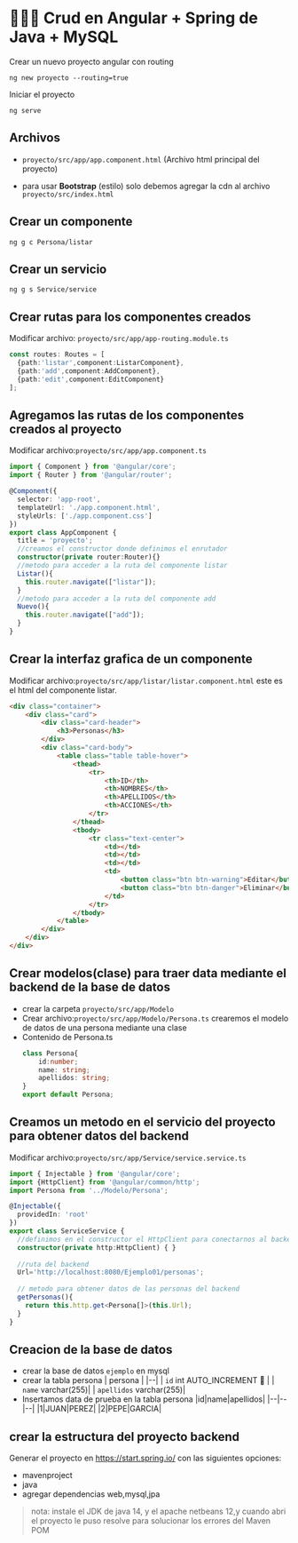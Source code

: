 # :chocolate_bar::chocolate_bar::chocolate_bar: Crud en Angular + Spring de Java + MySQL
Crear un nuevo proyecto angular con routing
```
ng new proyecto --routing=true
```
Iniciar el proyecto
```
ng serve
```
## Archivos
- `proyecto/src/app/app.component.html` (Archivo html principal del proyecto)

- para usar **Bootstrap** (estilo) solo debemos agregar la cdn al archivo `proyecto/src/index.html`
  
## Crear un componente
```
ng g c Persona/listar
```
## Crear un servicio
```
ng g s Service/service
```

## Crear rutas para los componentes creados
Modificar archivo: `proyecto/src/app/app-routing.module.ts`
``` ts
const routes: Routes = [
  {path:'listar',component:ListarComponent},
  {path:'add',component:AddComponent},
  {path:'edit',component:EditComponent}
];
```
## Agregamos las rutas de los componentes creados al proyecto
Modificar archivo:`proyecto/src/app/app.component.ts`
``` ts
import { Component } from '@angular/core';
import { Router } from '@angular/router';

@Component({
  selector: 'app-root',
  templateUrl: './app.component.html',
  styleUrls: ['./app.component.css']
})
export class AppComponent {
  title = 'proyecto';
  //creamos el constructor donde definimos el enrutador
  constructor(private router:Router){}
  //metodo para acceder a la ruta del componente listar
  Listar(){
    this.router.navigate(["listar"]);
  }
  //metodo para acceder a la ruta del componente add
  Nuevo(){
    this.router.navigate(["add"]);
  }
}
```
## Crear la interfaz grafica de un componente
Modificar archivo:`proyecto/src/app/listar/listar.component.html` este es el html del componente listar.
``` html
<div class="container">
    <div class="card">
        <div class="card-header">
            <h3>Personas</h3>
        </div>
        <div class="card-body">
            <table class="table table-hover">
                <thead>
                    <tr>
                        <th>ID</th>
                        <th>NOMBRES</th>
                        <th>APELLIDOS</th>
                        <th>ACCIONES</th>
                    </tr>
                </thead>
                <tbody>
                    <tr class="text-center">
                        <td></td>
                        <td></td>
                        <td></td>
                        <td>
                            <button class="btn btn-warning">Editar</button>
                            <button class="btn btn-danger">Eliminar</button>
                        </td>
                    </tr>
                </tbody>
            </table>
        </div>
    </div>
</div>
``` 

## Crear modelos(clase) para traer data mediante el backend de la base de datos
- crear la carpeta `proyecto/src/app/Modelo`
- Crear archivo:`proyecto/src/app/Modelo/Persona.ts` crearemos el modelo de datos de una persona mediante una clase
- Contenido de Persona.ts
  ``` ts
  class Persona{
      id:number;
      name: string;
      apellidos: string;
  }
  export default Persona;
  ``` 
## Creamos un metodo en el servicio del proyecto para obtener datos del backend
Modificar archivo:`proyecto/src/app/Service/service.service.ts` 
``` ts
import { Injectable } from '@angular/core';
import {HttpClient} from '@angular/common/http';
import Persona from '../Modelo/Persona';

@Injectable({
  providedIn: 'root'
})
export class ServiceService {
  //definimos en el constructor el HttpClient para conectarnos al backend por REST(web service)
  constructor(private http:HttpClient) { }
  
  //ruta del backend
  Url='http://localhost:8080/Ejemplo01/personas';
  
  // metodo para obtener datos de las personas del backend
  getPersonas(){
    return this.http.get<Persona[]>(this.Url);
  }
}
```
## Creacion de la base de datos
- crear la base de datos `ejemplo` en mysql
- crear la tabla persona
  |  persona |
  |--|
  | `id` int AUTO_INCREMENT :key: |
  | `name` varchar(255)|
  | `apellidos` varchar(255)|
- Insertamos data de prueba en la tabla persona
  |id|name|apellidos|
  |--|--|--|
  |1|JUAN|PEREZ|
  |2|PEPE|GARCIA|
## crear la estructura del proyecto backend
Generar el proyecto en https://start.spring.io/ con las siguientes opciones:
- mavenproject
- java
- agregar dependencias web,mysql,jpa
>nota: instale el JDK de java 14, y el apache netbeans 12,y cuando abri el proyecto le puso resolve para solucionar los errores del Maven POM

